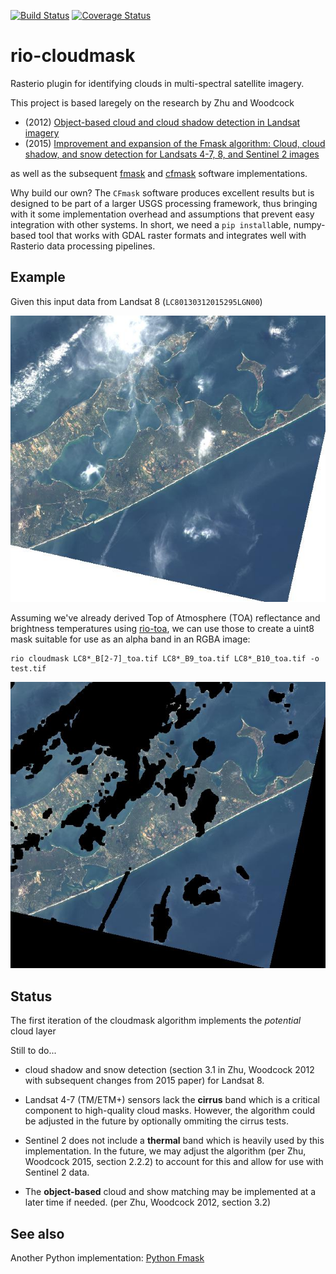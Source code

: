 [![Build Status](https://travis-ci.org/mapbox/rio-cloudmask.svg?branch=master)](https://travis-ci.org/mapbox/rio-cloudmask)
[![Coverage Status](https://coveralls.io/repos/github/mapbox/rio-cloudmask/badge.svg?branch=master)](https://coveralls.io/github/mapbox/rio-cloudmask?branch=master)

# rio-cloudmask

Rasterio plugin for identifying clouds in multi-spectral satellite imagery.

This project is based laregely on the research by Zhu and Woodcock

* (2012) [Object-based cloud and cloud shadow detection in Landsat imagery](https://www.researchgate.net/publication/256850150_Object-based_cloud_and_cloud_shadow_detection_in_Landsat_imagery)
* (2015) [Improvement and expansion of the Fmask algorithm: Cloud, cloud shadow, and snow detection for Landsats 4-7, 8, and Sentinel 2 images](https://www.researchgate.net/publication/270596187_Improvement_and_expansion_of_the_Fmask_algorithm_Cloud_cloud_shadow_and_snow_detection_for_Landsats_4-7_8_and_Sentinel_2_images)

as well as the subsequent [fmask](https://github.com/prs021/fmask) and [cfmask](https://github.com/USGS-EROS/espa-cloud-masking/tree/master/cfmask) software implementations.

Why build our own? The `CFmask` software produces excellent results but is designed to be part of a larger USGS processing framework, thus bringing with it some implementation overhead and assumptions that prevent easy integration with other systems. In short, we need a `pip install`able, numpy-based tool that works with GDAL raster formats and integrates well with Rasterio data processing pipelines.

## Example

Given this input data from Landsat 8 (`LC80130312015295LGN00`)

![rgb](doc/rgb.jpg)

Assuming we've already derived Top of Atmosphere (TOA) reflectance and brightness temperatures using [rio-toa](https://github.com/mapbox/rio-toa), we can use those to create a uint8 mask suitable for use as an alpha band in an RGBA image:

```
rio cloudmask LC8*_B[2-7]_toa.tif LC8*_B9_toa.tif LC8*_B10_toa.tif -o test.tif
```

![mask](doc/mask.jpg)


## Status

The first iteration of the cloudmask algorithm implements the *potential* cloud layer

Still to do...

* cloud shadow and snow detection (section 3.1 in Zhu, Woodcock 2012 with subsequent changes from 2015 paper) for Landsat 8.

* Landsat 4-7 (TM/ETM+) sensors lack the **cirrus** band which is a critical component to high-quality cloud masks. However, the algorithm could be adjusted in the future by optionally ommiting the cirrus tests.

* Sentinel 2 does not include a **thermal** band which is heavily used by this implementation. In the future, we may adjust the algorithm (per Zhu, Woodcock 2015, section 2.2.2) to account for this and allow for use with Sentinel 2 data.

* The **object-based** cloud and show matching may be implemented at a later time if needed. (per Zhu, Woodcock 2012, section 3.2)


## See also

Another Python implementation: [Python Fmask](http://pythonfmask.org/en/latest/)
